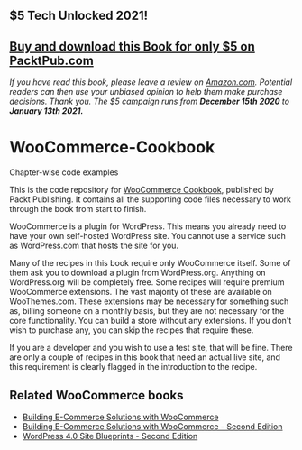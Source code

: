## $5 Tech Unlocked 2021!
[Buy and download this Book for only $5 on PacktPub.com](https://www.packtpub.com/product/woocommerce-cookbook/9781784394059)
-----
*If you have read this book, please leave a review on [Amazon.com](https://www.amazon.com/gp/product/178439405X).     Potential readers can then use your unbiased opinion to help them make purchase decisions. Thank you. The $5 campaign         runs from __December 15th 2020__ to __January 13th 2021.__*

# WooCommerce-Cookbook

Chapter-wise code examples

This is the code repository for [WooCommerce Cookbook](https://www.packtpub.com/web-development/woocommerce-cookbook?utm_source=github&utm_medium=repository&utm_campaign=9781784394059), published by Packt Publishing. It contains all the supporting code files necessary to work through the book from start to finish.

WooCommerce is a plugin for WordPress. This means you already need to have your own self-hosted WordPress site. You cannot use a service such as WordPress.com that hosts the site for you.

Many of the recipes in this book require only WooCommerce itself. Some of them ask you to download a plugin from WordPress.org. Anything on WordPress.org will be completely free. Some recipes will require premium WooCommerce extensions. The vast majority of these are available on WooThemes.com. These extensions may be necessary for something such as, billing someone on a monthly basis, but they are not necessary for the core functionality. You can build a store without any extensions. If you don't wish to purchase any, you can skip the
recipes that require these.

If you are a developer and you wish to use a test site, that will be fine. There are only a couple of recipes in this book that need an actual live site, and this requirement is clearly flagged in the introduction to the recipe.

## Related WooCommerce books
* [Building E-Commerce Solutions with WooCommerce](https://www.packtpub.com/web-development/building-e-commerce-solutions-woocommerce?utm_source=github&utm_medium=repository&utm_campaign=9781782166405)
* [Building E-Commerce Solutions with WooCommerce - Second Edition](https://www.packtpub.com/web-development/building-e-commerce-solutions-woocommerce-second-edition?utm_source=github&utm_medium=repository&utm_campaign=9781785881565)
* [WordPress 4.0 Site Blueprints - Second Edition](https://www.packtpub.com/web-development/wordpress-40-site-blueprints-second-edition?utm_source=github&utm_medium=repository&utm_campaign=9781784397968)
